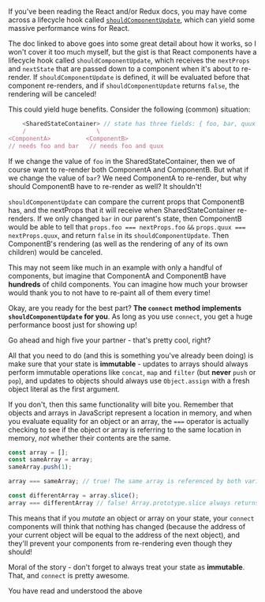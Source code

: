 If you've been reading the React and/or Redux docs, you may have come across a lifecycle hook called [`shouldComponentUpdate`](https://facebook.github.io/react/docs/optimizing-performance.html#avoid-reconciliation), which can yield some massive performance wins for React.

The doc linked to above goes into some great detail about how it works, so I won't cover it too much myself, but the gist is that React components have a lifecycle hook called `shouldComponentUpdate`, which receives the `nextProps` and `nextState` that are passed down to a component when it's about to re-render. If `shouldComponentUpdate` is defined, it will be evaluated before that component re-renders, and if `shouldComponentUpdate` returns `false`, the rendering will be canceled!

This could yield huge benefits. Consider the following (common) situation:
```js
    <SharedStateContainer> // state has three fields: { foo, bar, quux }
    /                    \
<ComponentA>          <ComponentB>
// needs foo and bar   // needs foo and quux
```

If we change the value of `foo` in the SharedStateContainer, then we of course want to re-render both ComponentA and ComponentB. But what if we change the value of `bar`? We need ComponentA to re-render, but why should ComponentB have to re-render as well? It shouldn't!

`shouldComponentUpdate` can compare the current props that ComponentB has, and the nextProps that it will receive when SharedStateContainer re-renders. If we only changed `bar` in our parent's state, then ComponentB would be able to tell that `props.foo === nextProps.foo` `&&` `props.quux === nextProps.quux`, and return `false` in its `shouldComponentUpdate`. Then ComponentB's rendering (as well as the rendering of any of its own children) would be canceled.

This may not seem like much in an example with only a handful of components, but imagine that ComponentA and ComponentB have **hundreds** of child components. You can imagine how much your browser would thank you to not have to re-paint all of them every time!


Okay, are you ready for the best part? **The `connect` method implements `shouldComponentUpdate` for you**. As long as you use `connect`, you get a huge performance boost just for showing up!

Go ahead and high five your partner - that's pretty cool, right?

All that you need to do (and this is something you've already been doing) is make sure that your state is **immutable** - updates to arrays should always perform immutable operations like `concat`, `map` and `filter` (but **never** `push` or `pop`), and updates to objects should always use `Object.assign` with a fresh object literal as the first argument.

If you don't, then this same functionality will bite you. Remember that objects and arrays in JavaScript represent a location in memory, and when you evaluate equality for an object or an array, the `===` operator is actually checking to see if the object or array is referring to the same location in memory, *not* whether their contents are the same.

```js
const array = [];
const sameArray = array;
sameArray.push(1);

array === sameArray; // true! The same array is referenced by both variables!

const differentArray = array.slice();
array === differentArray // false! Array.prototype.slice always returns a new array!
```

This means that if you *mutate* an object or array on your state, your `connect` components will think that nothing has changed (because the address of your current object will be equal to the address of the next object), and they'll prevent your components from re-rendering even though they should!

Moral of the story - don't forget to always treat your state as **immutable**. That, and `connect` is pretty awesome.

<guide>
You have read and understood the above
</guide>